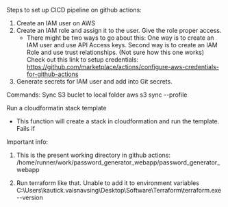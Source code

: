 Steps to set up CICD pipeline on github actions:

1. Create an IAM user on AWS
2. Create an IAM role and assign it to the user. Give the role proper access.
     - There might be two ways to go about this: One way is to create an IAM user and use API Access keys.
       Second way is to create an IAM Role and use trust relationships. (Not sure how this one works)
       Check out this link to setup credentials: https://github.com/marketplace/actions/configure-aws-credentials-for-github-actions
3. Generate secrets for IAM user and add into Git secrets.




Commands:
Sync S3 buclet to local folder
    aws s3 sync --profile <profile name> <local url>  <bucket uri>

Run a cloudformatin stack template
 - This function will create a stack in cloudformation and run the template. Fails if 





Important info:

1. This is the present working directory in github actions:
    /home/runner/work/password_generator_webapp/password_generator_webapp

2. Run terraform like that. Unable to add it to environment variables
    C:\Users\kautick.vaisnavsing\Desktop\Software\Terraform\terraform.exe --version